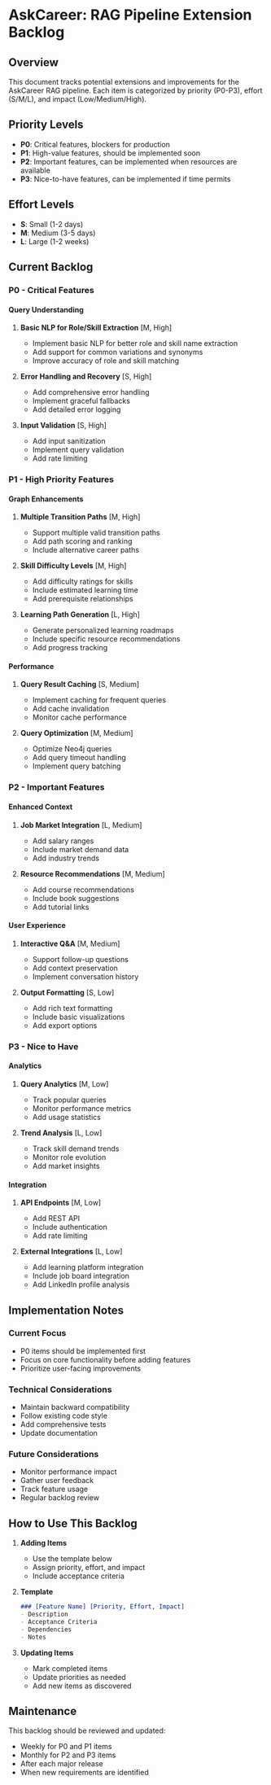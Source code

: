 # AskCareer: RAG Pipeline Extension Backlog

## Overview
This document tracks potential extensions and improvements for the AskCareer RAG pipeline. Each item is categorized by priority (P0-P3), effort (S/M/L), and impact (Low/Medium/High).

## Priority Levels
- **P0**: Critical features, blockers for production
- **P1**: High-value features, should be implemented soon
- **P2**: Important features, can be implemented when resources are available
- **P3**: Nice-to-have features, can be implemented if time permits

## Effort Levels
- **S**: Small (1-2 days)
- **M**: Medium (3-5 days)
- **L**: Large (1-2 weeks)

## Current Backlog

### P0 - Critical Features

#### Query Understanding
1. **Basic NLP for Role/Skill Extraction** [M, High]
   - Implement basic NLP for better role and skill name extraction
   - Add support for common variations and synonyms
   - Improve accuracy of role and skill matching

2. **Error Handling and Recovery** [S, High]
   - Add comprehensive error handling
   - Implement graceful fallbacks
   - Add detailed error logging

3. **Input Validation** [S, High]
   - Add input sanitization
   - Implement query validation
   - Add rate limiting

### P1 - High Priority Features

#### Graph Enhancements
1. **Multiple Transition Paths** [M, High]
   - Support multiple valid transition paths
   - Add path scoring and ranking
   - Include alternative career paths

2. **Skill Difficulty Levels** [M, High]
   - Add difficulty ratings for skills
   - Include estimated learning time
   - Add prerequisite relationships

3. **Learning Path Generation** [L, High]
   - Generate personalized learning roadmaps
   - Include specific resource recommendations
   - Add progress tracking

#### Performance
1. **Query Result Caching** [S, Medium]
   - Implement caching for frequent queries
   - Add cache invalidation
   - Monitor cache performance

2. **Query Optimization** [M, Medium]
   - Optimize Neo4j queries
   - Add query timeout handling
   - Implement query batching

### P2 - Important Features

#### Enhanced Context
1. **Job Market Integration** [L, Medium]
   - Add salary ranges
   - Include market demand data
   - Add industry trends

2. **Resource Recommendations** [M, Medium]
   - Add course recommendations
   - Include book suggestions
   - Add tutorial links

#### User Experience
1. **Interactive Q&A** [M, Medium]
   - Support follow-up questions
   - Add context preservation
   - Implement conversation history

2. **Output Formatting** [S, Low]
   - Add rich text formatting
   - Include basic visualizations
   - Add export options

### P3 - Nice to Have

#### Analytics
1. **Query Analytics** [M, Low]
   - Track popular queries
   - Monitor performance metrics
   - Add usage statistics

2. **Trend Analysis** [L, Low]
   - Track skill demand trends
   - Monitor role evolution
   - Add market insights

#### Integration
1. **API Endpoints** [M, Low]
   - Add REST API
   - Include authentication
   - Add rate limiting

2. **External Integrations** [L, Low]
   - Add learning platform integration
   - Include job board integration
   - Add LinkedIn profile analysis

## Implementation Notes

### Current Focus
- P0 items should be implemented first
- Focus on core functionality before adding features
- Prioritize user-facing improvements

### Technical Considerations
- Maintain backward compatibility
- Follow existing code style
- Add comprehensive tests
- Update documentation

### Future Considerations
- Monitor performance impact
- Gather user feedback
- Track feature usage
- Regular backlog review

## How to Use This Backlog

1. **Adding Items**
   - Use the template below
   - Assign priority, effort, and impact
   - Include acceptance criteria

2. **Template**
   ```markdown
   ### [Feature Name] [Priority, Effort, Impact]
   - Description
   - Acceptance Criteria
   - Dependencies
   - Notes
   ```

3. **Updating Items**
   - Mark completed items
   - Update priorities as needed
   - Add new items as discovered

## Maintenance

This backlog should be reviewed and updated:
- Weekly for P0 and P1 items
- Monthly for P2 and P3 items
- After each major release
- When new requirements are identified 